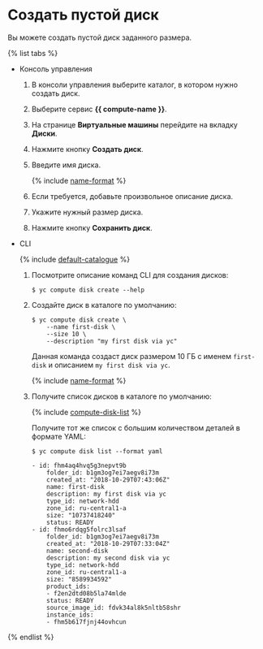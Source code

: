# Создать пустой диcк

Вы можете создать пустой диск заданного размера.

{% list tabs %}

- Консоль управления
  
  1. В консоли управления выберите каталог, в котором нужно создать диск.
  1. Выберите сервис **{{ compute-name }}**.
  1. На странице **Виртуальные машины** перейдите на вкладку **Диски**.
  1. Нажмите кнопку **Создать диск**.
  1. Введите имя диска.
  
      {% include [name-format](../../../_includes/name-format.md) %}
  
  1. Если требуется, добавьте произвольное описание диска.
  1. Укажите нужный размер диска.
  1. Нажмите кнопку **Сохранить диск**.
  
- CLI
  
  {% include [default-catalogue](../../../_includes/default-catalogue.md) %}
  
  1. Посмотрите описание команд CLI для создания дисков:
  
      ```
      $ yc compute disk create --help
      ```
  
  1. Создайте диск в каталоге по умолчанию:
  
      ```
      $ yc compute disk create \
          --name first-disk \
          --size 10 \
          --description "my first disk via yc"
      ```
  
      Данная команда создаст диск размером 10 ГБ с именем `first-disk` и описанием `my first disk via yc`.
  
      {% include [name-format](../../../_includes/name-format.md) %}
  
  1. Получите список дисков в каталоге по умолчанию:
  
      {% include [compute-disk-list](../../../_includes/compute/disk-list.md) %}
  
      Получите тот же список c большим количеством деталей в формате YAML:
  
      ```
      $ yc compute disk list --format yaml
  
      - id: fhm4aq4hvq5g3nepvt9b
          folder_id: b1gm3og7ei7aegv8i73m
          created_at: "2018-10-29T07:43:06Z"
          name: first-disk
          description: my first disk via yc
          type_id: network-hdd
          zone_id: ru-central1-a
          size: "10737418240"
          status: READY
      - id: fhmo6rdqg5folrc3lsaf
          folder_id: b1gm3og7ei7aegv8i73m
          created_at: "2018-10-29T07:33:04Z"
          name: second-disk
          description: my second disk via yc
          type_id: network-hdd
          zone_id: ru-central1-a
          size: "8589934592"
          product_ids:
          - f2en2dtd08b5la74mlde
          status: READY
          source_image_id: fdvk34al8k5nltb58shr
          instance_ids:
          - fhm5b617fjnj44ovhcun
      ```
  
{% endlist %}
